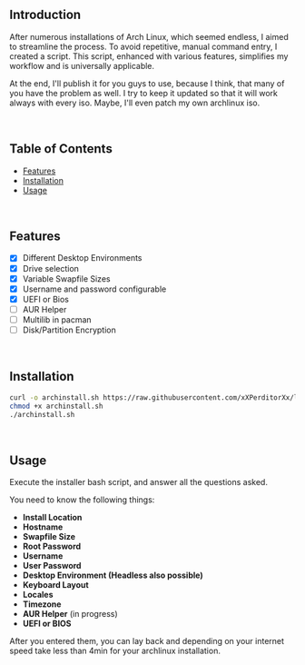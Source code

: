 ## Introduction
After numerous installations of Arch Linux, which seemed endless, I aimed to streamline the process. To avoid repetitive, manual command entry, I created a script. This script, enhanced with various features, simplifies my workflow and is universally applicable.

At the end, I'll publish it for you guys to use, because I think, that many of you have the problem as well.
I try to keep it updated so that it will work always with every iso. Maybe, I'll even patch my own archlinux iso.

<br>

## Table of Contents
- [Features](#features)
- [Installation](#installation)
- [Usage](#usage)

<br>

## Features
- [x] Different Desktop Environments
- [x] Drive selection 
- [x] Variable Swapfile Sizes
- [x] Username and password configurable
- [x] UEFI or Bios
- [ ] AUR Helper
- [ ] Multilib in pacman
- [ ] Disk/Partition Encryption

<br>

## Installation
```bash
curl -o archinstall.sh https://raw.githubusercontent.com/xXPerditorXx/linuxinstall/main/archinstall.sh
chmod +x archinstall.sh
./archinstall.sh
```
<br>

## Usage
Execute the installer bash script, and answer all the questions asked.

You need to know the following things:
- **Install Location**
- **Hostname**
- **Swapfile Size**
- **Root Password**
- **Username**
- **User Password**
- **Desktop Environment (Headless also possible)**
- **Keyboard Layout**
- **Locales**
- **Timezone**
- **AUR Helper** (in progress)
- **UEFI or BIOS**

After you entered them, you can lay back and depending on your internet speed take less than 4min for your archlinux installation.
